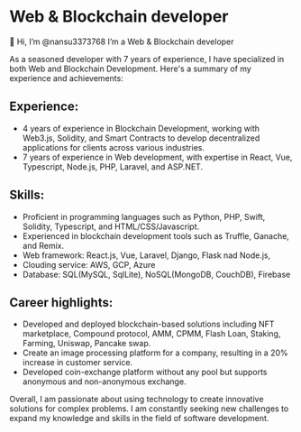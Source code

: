 # Web & Blockchain developer

👋 Hi, I’m @nansu3373768
I’m a Web & Blockchain developer

As a seasoned developer with 7 years of experience, I have specialized in both Web and Blockchain Development. Here's a summary of my experience and achievements:

## Experience:
- 4 years of experience in Blockchain Development, working with Web3.js, Solidity, and Smart Contracts to develop decentralized applications for clients across various industries.
- 7 years of experience in Web development, with expertise in React, Vue, Typescript, Node.js, PHP, Laravel, and ASP.NET.

## Skills:
- Proficient in programming languages such as Python, PHP, Swift, Solidity, Typescript, and HTML/CSS/Javascript.
- Experienced in blockchain development tools such as Truffle, Ganache, and Remix.
- Web framework: React.js, Vue, Laravel, Django, Flask nad Node.js,  
- Clouding service: AWS, GCP, Azure
- Database: SQL(MySQL, SqlLite), NoSQL(MongoDB, CouchDB), Firebase

## Career highlights:
- Developed and deployed blockchain-based solutions including NFT marketplace, Compound protocol, AMM, CPMM, Flash Loan, Staking, Farming, Uniswap, Pancake swap.
- Create an image processing platform for a company, resulting in a 20% increase in customer service.
- Developed coin-exchange platform without any pool but supports anonymous and non-anonymous exchange.

Overall, I am passionate about using technology to create innovative solutions for complex problems. I am constantly seeking new challenges to expand my knowledge and skills in the field of software development.

<!---
nansu3373768/nansu3373768 is a ✨ special ✨ repository because its `README.md` (this file) appears on your GitHub profile.
You can click the Preview link to take a look at your changes.
--->
